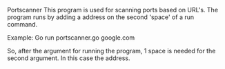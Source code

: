 Portscanner
This program is used for scanning ports based on URL's.
The program runs by adding a address on the second 'space' of a run command. 

Example: 
Go run portscanner.go google.com

So, after the argument for running the program, 1 space is needed for the second argument. In this case the address. 
